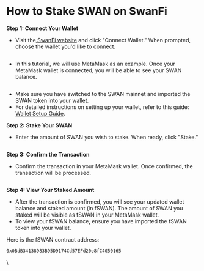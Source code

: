 # How to Stake SWAN on SwanFi

**Step 1: Connect Your Wallet**

* Visit the[ SwanFi website](https://swanfi.xyz) and click "Connect Wallet." When prompted, choose the wallet you'd like to connect.&#x20;

<figure><img src="https://lh7-rt.googleusercontent.com/docsz/AD_4nXcpW0pK7UjYCsT8z35Pz6NZ8fFfCpIUYV5v_dW81vEMFvxj-f7ALq80HV-bkHC8TpJNxtfetEdbl13OszDgaLoZvWhGmYQilsBMAPd62h77KOPGwRwn2J49Cep77qim0K-qIzp1?key=_D9n7m4_eNaeP2Ge6UvOvtel" alt=""><figcaption></figcaption></figure>

* In this tutorial, we will use MetaMask as an example. Once your MetaMask wallet is connected, you will be able to see your SWAN balance.

<figure><img src="https://lh7-rt.googleusercontent.com/docsz/AD_4nXe9A1OJxnEav7zx4B4_VM_ACefnpU_jgdOntejYdVenehdS1HWJ7mEjwvcBELyy_8Cu7JBODQ7LA6erOTJz1vVlLQFZWLxj_pYSXJZ9wJrDHD93hAdhu5lZrxoeiOSOfHFviQdG1g?key=_D9n7m4_eNaeP2Ge6UvOvtel" alt=""><figcaption></figcaption></figure>

* Make sure you have switched to the SWAN mainnet and imported the SWAN token into your wallet.
* For detailed instructions on setting up your wallet, refer to this guide:[ Wallet Setup Guide](https://docs.swanchain.io/network-reference/readme/set-up-your-wallet).

**Step 2: Stake Your SWAN**

* Enter the amount of SWAN you wish to stake. When ready, click "Stake."&#x20;

<figure><img src="https://lh7-rt.googleusercontent.com/docsz/AD_4nXfZFRjY4hm-zzA4jcSRM3htIK94WjaHN_b6f-Qe_JH2XNdHsXMdG3UC801YwsHVWwENzwueO0R0Hd42OrMdBvuBAK5kvMMjb9LHIW6JXfkPiXBQERs80hYJkUS4b91KE6rDqsttjQ?key=_D9n7m4_eNaeP2Ge6UvOvtel" alt=""><figcaption></figcaption></figure>

**Step 3: Confirm the Transaction**

* Confirm the transaction in your MetaMask wallet. Once confirmed, the transaction will be processed.

<figure><img src="https://lh7-rt.googleusercontent.com/docsz/AD_4nXfIdnLp-ofBeUOT1KJ2_VgCKiGzB9xWJfXXq_oYiN1lLmtwnA4U6X60qzoVbkXDrVRCf3g_rsQdwWjC8AbFX9HYHXSVdt7BAYeKJTxOasX-G_0lgl1LG5xcLJok0nuv0xlSPGP2?key=_D9n7m4_eNaeP2Ge6UvOvtel" alt=""><figcaption></figcaption></figure>

**Step 4: View Your Staked Amount**

* After the transaction is confirmed,  you will see your updated wallet balance and staked amount (in fSWAN). The amount of SWAN you staked will be visible as fSWAN in your MetaMask wallet.
* To view your fSWAN balance, ensure you have imported the fSWAN token into your wallet.

Here is the fSWAN contract address:

```
0x0BdB34138983B95D9174Cd57EFd20e8fC4050165
```

\
